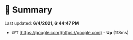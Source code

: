 # 📖 Summary
Last updated: **6/4/2021, 6:44:47 PM**

- `GET` [https://google.com](https://google.com) - **Up** (118ms)
